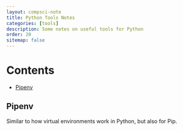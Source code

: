 ```yaml
---
layout: compsci-note
title: Python Tools Notes
categories: [tools]
description: Some notes on useful tools for Python
order: 20
sitemap: false
---
```


# Contents

* [Pipenv](#pipenv)

## Pipenv

Similar to how virtual environments work in Python, but also for Pip.
